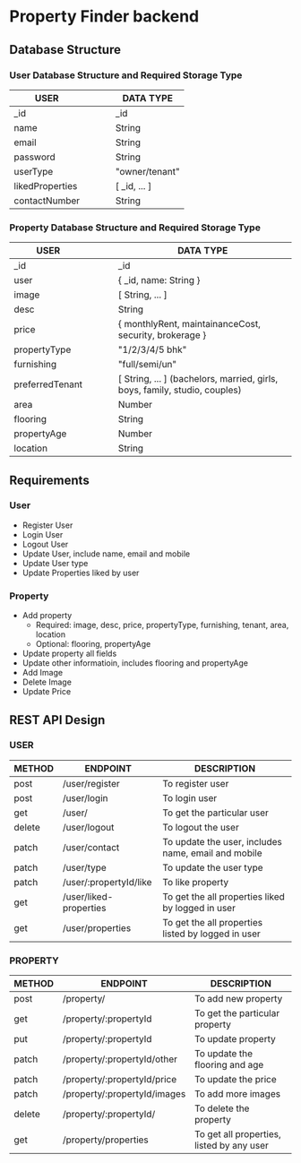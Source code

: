 # Property Finder backend

## Database Structure

### User Database Structure and Required Storage Type

| USER |||| DATA TYPE |
|---|---|---|---|---|
_id |||| _id
name |||| String
email |||| String
password |||| String
userType |||| "owner/tenant"
likedProperties |||| [ _id, ... ]
contactNumber |||| String


### Property Database Structure and Required Storage Type

| USER |||| DATA TYPE |
|---|---|---|---|---|
_id |||| _id
user |||| { _id, name: String }
image |||| [ String, ... ]
desc |||| String
price |||| { monthlyRent, maintainanceCost, security, brokerage }
propertyType |||| "1/2/3/4/5 bhk"
furnishing |||| "full/semi/un"
preferredTenant |||| [ String, ... ] (bachelors, married, girls, boys, family, studio, couples)
area |||| Number
flooring |||| String
propertyAge |||| Number
location |||| String


## Requirements

### User

- Register User
- Login User
- Logout User
- Update User, include name, email and mobile
- Update User type
- Update Properties liked by user
  

### Property
- Add property
  - Required: image, desc, price, propertyType, furnishing, tenant, area, location
  - Optional: flooring, propertyAge
- Update property all fields
- Update other informatioin, includes flooring and propertyAge
- Add Image
- Delete Image
- Update Price


## REST API Design

### USER

| METHOD | ENDPOINT | DESCRIPTION |
|---|---|---|
| post | /user/register | To register user |
| post | /user/login | To login user |
| get | /user/ | To get the particular user |
| delete | /user/logout | To logout the user |
| patch | /user/contact | To update the user, includes name, email and mobile |
| patch | /user/type | To update the user type |
| patch | /user/:propertyId/like | To like property |
| get | /user/liked-properties | To get the all properties liked by logged in user |
| get | /user/properties | To get the all properties listed by logged in user |


### PROPERTY

| METHOD | ENDPOINT | DESCRIPTION |
|---|---|---|
| post | /property/ | To add new property |
| get | /property/:propertyId | To get the particular property |
| put | /property/:propertyId | To update property |
| patch | /property/:propertyId/other | To update the flooring and age |
| patch | /property/:propertyId/price | To update the price |
| patch | /property/:propertyId/images | To add more images |
| delete | /property/:propertyId/ | To delete the property |
| get | /property/properties | To get all properties, listed by any user |
